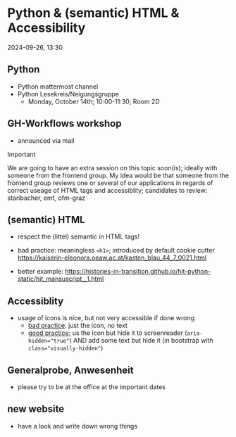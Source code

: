 # Python & (semantic) HTML & Accessibility 

2024-09-26, 13:30

## Python

* Python mattermost channel
* Python Lesekreis/Neigungsgruppe
  * Monday, October 14th; 10:00-11:30; Room 2D

## GH-Workflows workshop
* announced via mail

> [!IMPORTANT]  
> We are going to have an extra session on this topic soon(is); ideally with someone from the frontend group. My idea would be that someone from the frontend group reviews one or several of our applications in regards of correct useage of HTML tags and accessiblity; candidates to review: staribacher, emt, ofm-graz

## (semantic) HTML
* respect the (littel) semantic in HTML tags!
* bad practice: meaningless `<h1>`; introduced by default cookie cutter
https://kaiserin-eleonora.oeaw.ac.at/kasten_blau_44_7_0021.html

* better example: https://histories-in-transition.github.io/hit-python-static/hit_mansuscript__1.html

## Accessiblity

* usage of icons is nice, but not very accessible if done wrong
  * [bad practice](https://histories-in-transition.github.io/hit-python-static/hit_mansuscript__1.html): just the icon, no text
  * [good practice](https://histories-in-transition.github.io/hit-python-static/hit_mansuscript__1.html); us the icon but hide it to screenreader (`aria-hidden="true"`) AND add some text but hide it (in bootstrap with `class="visually-hidden"`)

## Generalprobe, Anwesenheit

* please try to be at the office at the important dates


## new website

* have a look and write down wrong things